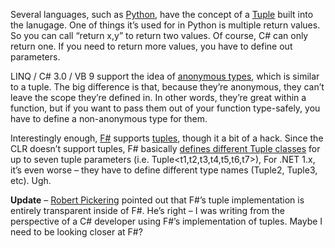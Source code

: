 Several languages, such as
[Python](http://www.python.org/doc/current/tut/node7.html#SECTION007300000000000000000),
have the concept of a
[Tuple](http://en.wikipedia.org/wiki/Tuple#Usage_in_computer_science)
built into the lanugage. One of things it’s used for in Python is
multiple return values. So you can call “return x,y” to return two
values. Of course, C\# can only return one. If you need to return more
values, you have to define out parameters.

LINQ / C\# 3.0 / VB 9 support the idea of [anonymous
types](http://msdn.microsoft.com/library/en-us/dnvs05/html/vb9overview.asp?frame=true#vb9overview_topic5),
which is similar to a tuple. The big difference is that, because they’re
anonymous, they can’t leave the scope they’re defined in. In other
words, they’re great within a function, but if you want to pass them out
of your function type-safely, you have to define a non-anonymous type
for them.

Interestingly enough,
[F\#](http://research.microsoft.com/fsharp/fsharp.aspx) supports
[tuples](http://research.microsoft.com/fsharp/manual/quicktour.aspx#QuickTourTuples),
though it a bit of a hack. Since the CLR doesn’t support tuples, F\#
basically [defines different Tuple
classes](http://research.microsoft.com/fsharp/manual/export-interop.aspx#Tuples)
for up to seven tuple parameters (i.e. Tuple\<t1,t2,t3,t4,t5,t6,t7\>),
For .NET 1.x, it’s even worse – they have to define different type names
(Tuple2, Tuple3, etc). Ugh.

**Update** – [Robert Pickering](http://strangelights.com/blog/) pointed
out that F\#’s tuple implementation is entirely transparent inside of
F\#. He’s right – I was writing from the perspective of a C\# developer
using F\#’s implementation of tuples. Maybe I need to be looking closer
at F\#?
